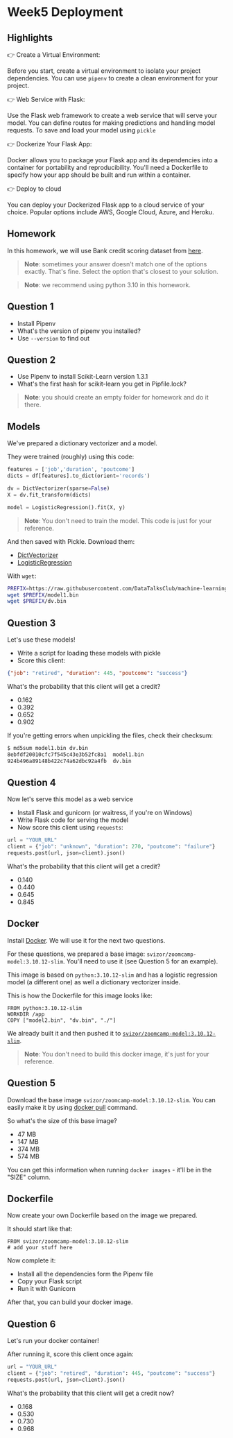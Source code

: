 # Week5 Deployment

## Highlights
👉 Create a Virtual Environment:

Before you start, create a virtual environment to isolate your project dependencies. You can use ```pipenv``` to create a clean environment for your project.

👉 Web Service with Flask:

Use the Flask web framework to create a web service that will serve your model. You can define routes for making predictions and handling model requests. To save and load your model using ```pickle```

👉 Dockerize Your Flask App:

Docker allows you to package your Flask app and its dependencies into a container for portability and reproducibility. You'll need a Dockerfile to specify how your app should be built and run within a container.

👉 Deploy to cloud

You can deploy your Dockerized Flask app to a cloud service of your choice. Popular options include AWS, Google Cloud, Azure, and Heroku.


## Homework

In this homework, we will use Bank credit scoring dataset from [here](https://www.kaggle.com/datasets/kapturovalexander/bank-credit-scoring/data).

> **Note**: sometimes your answer doesn't match one of the options exactly. That's fine.
Select the option that's closest to your solution.

> **Note**: we recommend using python 3.10 in this homework.


## Question 1

* Install Pipenv
* What's the version of pipenv you installed?
* Use `--version` to find out


## Question 2

* Use Pipenv to install Scikit-Learn version 1.3.1
* What's the first hash for scikit-learn you get in Pipfile.lock?

> **Note**: you should create an empty folder for homework
and do it there.


## Models

We've prepared a dictionary vectorizer and a model.

They were trained (roughly) using this code:

```python
features = ['job','duration', 'poutcome']
dicts = df[features].to_dict(orient='records')

dv = DictVectorizer(sparse=False)
X = dv.fit_transform(dicts)

model = LogisticRegression().fit(X, y)
```

> **Note**: You don't need to train the model. This code is just for your reference.

And then saved with Pickle. Download them:

* [DictVectorizer](https://github.com/DataTalksClub/machine-learning-zoomcamp/tree/master/cohorts/2023/05-deployment/homework/dv.bin?raw=true)
* [LogisticRegression](https://github.com/DataTalksClub/machine-learning-zoomcamp/tree/master/cohorts/2023/05-deployment/homework/model1.bin?raw=true)

With `wget`:

```bash
PREFIX=https://raw.githubusercontent.com/DataTalksClub/machine-learning-zoomcamp/master/cohorts/2023/05-deployment/homework
wget $PREFIX/model1.bin
wget $PREFIX/dv.bin
```


## Question 3

Let's use these models!

* Write a script for loading these models with pickle
* Score this client:

```json
{"job": "retired", "duration": 445, "poutcome": "success"}
```

What's the probability that this client will get a credit?

* 0.162
* 0.392
* 0.652
* 0.902

If you're getting errors when unpickling the files, check their checksum:

```bash
$ md5sum model1.bin dv.bin
8ebfdf20010cfc7f545c43e3b52fc8a1  model1.bin
924b496a89148b422c74a62dbc92a4fb  dv.bin
```


## Question 4

Now let's serve this model as a web service

* Install Flask and gunicorn (or waitress, if you're on Windows)
* Write Flask code for serving the model
* Now score this client using `requests`:

```python
url = "YOUR_URL"
client = {"job": "unknown", "duration": 270, "poutcome": "failure"}
requests.post(url, json=client).json()
```

What's the probability that this client will get a credit?

* 0.140
* 0.440
* 0.645
* 0.845


## Docker

Install [Docker](https://github.com/DataTalksClub/machine-learning-zoomcamp/blob/master/05-deployment/06-docker.md).
We will use it for the next two questions.

For these questions, we prepared a base image: `svizor/zoomcamp-model:3.10.12-slim`.
You'll need to use it (see Question 5 for an example).

This image is based on `python:3.10.12-slim` and has a logistic regression model
(a different one) as well a dictionary vectorizer inside.

This is how the Dockerfile for this image looks like:

```docker
FROM python:3.10.12-slim
WORKDIR /app
COPY ["model2.bin", "dv.bin", "./"]
```

We already built it and then pushed it to [`svizor/zoomcamp-model:3.10.12-slim`](https://hub.docker.com/r/svizor/zoomcamp-model).

> **Note**: You don't need to build this docker image, it's just for your reference.


## Question 5

Download the base image `svizor/zoomcamp-model:3.10.12-slim`. You can easily make it by using [docker pull](https://docs.docker.com/engine/reference/commandline/pull/) command.

So what's the size of this base image?

* 47 MB
* 147 MB
* 374 MB
* 574 MB

You can get this information when running `docker images` - it'll be in the "SIZE" column.


## Dockerfile

Now create your own Dockerfile based on the image we prepared.

It should start like that:

```docker
FROM svizor/zoomcamp-model:3.10.12-slim
# add your stuff here
```

Now complete it:

* Install all the dependencies form the Pipenv file
* Copy your Flask script
* Run it with Gunicorn

After that, you can build your docker image.


## Question 6

Let's run your docker container!

After running it, score this client once again:

```python
url = "YOUR_URL"
client = {"job": "retired", "duration": 445, "poutcome": "success"}
requests.post(url, json=client).json()
```

What's the probability that this client will get a credit now?

* 0.168
* 0.530
* 0.730
* 0.968

